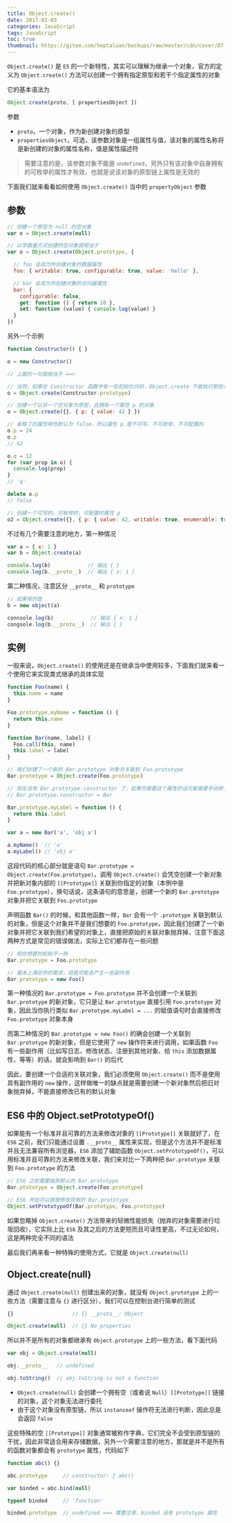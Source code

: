 ```yaml
---
title: Object.create()
date: 2017-03-03
categories: JavaScript
tags: JavaScript
toc: true
thumbnail: https://gitee.com/heptaluan/backups/raw/master/cdn/cover/07.jpg
---
```


`Object.create()` 是 `E5` 的一个新特性，其实可以理解为继承一个对象，官方的定义为 `Object.create()` 方法可以创建一个拥有指定原型和若干个指定属性的对象

<!--more-->

它的基本语法为

```js
Object.create(proto, [ propertiesObject ])
```

参数

* `proto`，一个对象，作为新创建对象的原型
* `propertiesObject`，可选，该参数对象是一组属性与值，该对象的属性名称将是新创建的对象的属性名称，值是属性描述符

> 需要注意的是，该参数对象不能是 `undefined`，另外只有该对象中自身拥有的可枚举的属性才有效，也就是说该对象的原型链上属性是无效的

下面我们就来看看如何使用 `Object.create()` 当中的 `propertyObject` 参数

## 参数

```js
// 创建一个原型为 null 的空对象
var o = Object.create(null)

// 以字面量方式创建的空对象就相当于
var o = Object.create(Object.prototype, {

  // foo 会成为所创建对象的数据属性
  foo: { writable: true, configurable: true, value: 'hello' },

  // bar 会成为所创建对象的访问器属性
  bar: {
    configurable: false,
    get: function () { return 10 },
    set: function (value) { console.log(value) }
  }
})
```

另外一个示例

```js
function Constructor() { }

o = new Constructor()

// 上面的一句就相当于 ==>

// 当然，如果在 Constructor 函数中有一些初始化代码，Object.create 不能执行那些代码
o = Object.create(Constructor.prototype)

// 创建一个以另一个空对象为原型，且拥有一个属性 p 的对象
o = Object.create({}, { p: { value: 42 } })

// 省略了的属性特性默认为 false，所以属性 p 是不可写，不可枚举，不可配置的
o.p = 24
o.p
// 42

o.q = 12
for (var prop in o) {
  console.log(prop)
}
// 'q'

delete o.p
// false

// 创建一个可写的，可枚举的，可配置的属性 p
o2 = Object.create({}, { p: { value: 42, writable: true, enumerable: true, configurable: true } })
```

不过有几个需要注意的地方，第一种情况

```js
var a = { x: 1 }
var b = Object.create(a)

console.log(b)            // 输出 { }
console.log(b.__proto__)  // 输出 { x: 1 }
```

第二种情况，注意区分 `__proto__` 和 `prototype`

```js
// 如果用的是 
b = new object(a)

connsole.log(b)            // 输出 { x: 1 }
congsole.log(b.__proto__)  // 输出 { }
```



## 实例

一般来说，`Object.create()` 的使用还是在继承当中使用较多，下面我们就来看一个使用它来实现类式继承的具体实现

```js
function Foo(name) {
  this.name = name
}

Foo.prototype.myName = function () {
  return this.name
}

function Bar(name, label) {
  Foo.call(this, name)
  this.label = label
}

// 我们创建了一个新的 Bar.prototype 对象并关联到 Foo.prototype
Bar.prototype = Object.create(Foo.prototype)

// 现在没有 Bar.prototype.constructor 了，如果你需要这个属性的话可能需要手动修复一下它
// Bar.prototype.constructor = Bar

Bar.prototype.myLabel = function () {
  return this.label
}

var a = new Bar('a', 'obj a')

a.myName()  // 'a' 
a.myLabel() // 'obj a'
```

这段代码的核心部分就是语句 `Bar.prototype = Object.create(Foo.prototype)`，调用 `Object.create()` 会凭空创建一个新对象并把新对象内部的 `[[Prototype]]` 关联到你指定的对象（本例中是 `Foo.prototype`），换句话说，这条语句的意思是，创建一个新的 `Bar.prototype` 对象并把它关联到 `Foo.prototype`

声明函数 `Bar()` 的时候，和其他函数一样，`Bar` 会有一个 `.prototype` 关联到默认的对象，但是这个对象并不是我们想要的 `Foo.prototype`，因此我们创建了一个新对象并把它关联到我们希望的对象上，直接把原始的关联对象抛弃掉，注意下面这两种方式是常见的错误做法，实际上它们都存在一些问题

```js
// 和你想要的机制不一样
Bar.prototype = Foo.prototype

// 基本上满足你的需求，但是可能会产生一些副作用
Bar.prototype = new Foo()
```

第一种情况的 `Bar.prototype = Foo.prototype` 并不会创建一个关联到 `Bar.prototype` 的新对象，它只是让 `Bar.prototype` 直接引用 `Foo.prototype` 对象，因此当你执行类似 `Bar.prototype.myLabel = ...` 的赋值语句时会直接修改 `Foo.prototype` 对象本身

而第二种情况的 `Bar.prototype = new Foo()` 的确会创建一个关联到 `Bar.prototype` 的新对象，但是它使用了 `new` 操作符来进行调用，如果函数 `Foo` 有一些副作用（比如写日志、修改状态、注册到其他对象、给 `this` 添加数据属性，等等）的话，就会影响到 `Bar()` 的后代

因此，要创建一个合适的关联对象，我们必须使用 `Object.create()` 而不是使用具有副作用的 `new` 操作，这样做唯一的缺点就是需要创建一个新对象然后把旧对象抛弃掉，不能直接修改已有的默认对象





## ES6 中的 Object.setPrototypeOf() 

如果能有一个标准并且可靠的方法来修改对象的 `[[Prototype]]` 关联就好了，在 `ES6` 之前，我们只能通过设置 `.__proto__` 属性来实现，但是这个方法并不是标准并且无法兼容所有浏览器，`ES6` 添加了辅助函数 `Object.setPrototypeOf()`，可以用标准并且可靠的方法来修改关联，我们来对比一下两种把 `Bar.prototype` 关联到 `Foo.prototype` 的方法

```js
// ES6 之前需要抛弃默认的 Bar.prototype
Bar.ptototype = Object.create(Foo.prototype)

// ES6 开始可以直接修改现有的 Bar.prototype
Object.setPrototypeOf(Bar.prototype, Foo.prototype)
```

如果忽略掉 `Object.create()` 方法带来的轻微性能损失（抛弃的对象需要进行垃圾回收），它实际上比 `ES6` 及其之后的方法更短而且可读性更高，不过无论如何，这是两种完全不同的语法

最后我们再来看一种特殊的使用方式，它就是 `Object.create(null)`


##  Object.create(null) 

通过 `Object.create(null)` 创建出来的对象，就没有 `Object.prototype` 上的一些方法（需要注意与 `{}` 进行区分），我们可以在控制台进行简单的测试

```js
{}                   // {} __proto__: Object

Object.create(null)  // {} No properties
```

所以并不是所有的对象都继承有 `Object.prototype` 上的一些方法，看下面代码

```js
var obj = Object.create(null)

obj.__proto__   // undefined

obj.toString()  // obj.toString is not a function
```

* `Object.create(null)` 会创建一个拥有空（或者说 `Null`）`[[Prototype]]` 链接的对象，这个对象无法进行委托
* 由于这个对象没有原型链，所以 `instanceof` 操作符无法进行判断，因此总是会返回 `false`

这些特殊的空 `[[Prototype]]` 对象通常被称作字典，它们完全不会受到原型链的干扰，因此非常适合用来存储数据，另外一个需要注意的地方，那就是并不是所有的函数对象都会有 `prototype` 属性，代码如下

```js
function abc() {}

abc.prototype     // constructor: ƒ abc()

var binded = abc.bind(null)

typeof binded     // 'function'

binded.prototype  // undefined ==> 需要注意，binded 没有 prototype 属性
```
